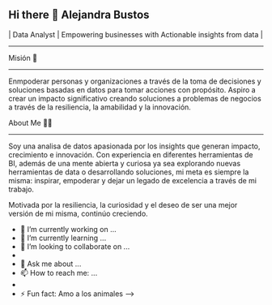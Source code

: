 ## Hi there 👋 Alejandra Bustos
| Data Analyst | Empowering businesses with Actionable insights from data |
***
Misión 🎯
***
Enmpoderar personas y organizaciones a través de la toma de decisiones y soluciones basadas en datos para tomar acciones con propósito. Aspiro a crear un impacto significativo creando soluciones a problemas de negocios a través de la resiliencia, la amabilidad y la innovación.

About Me 👩‍💻
***

Soy una analisa de datos apasionada por los insights que generan impacto, crecimiento e innovación. Con experiencia en diferentes herramientas de BI, además de una mente abierta y curiosa ya sea explorando nuevas herramientas de data o desarrollando soluciones, mi meta es siempre la misma: inspirar, empoderar y dejar un legado de excelencia a través de mi trabajo.

Motivada por la resiliencia, la curiosidad y el deseo de ser una mejor versión de mi misma, continúo creciendo.

- 🔭 I’m currently working on ...
- 🌱 I’m currently learning ...
- 👯 I’m looking to collaborate on ...
- 
- 💬 Ask me about ...
- 📫 How to reach me: ...
- 
- ⚡ Fun fact: Amo a los animales
-->
